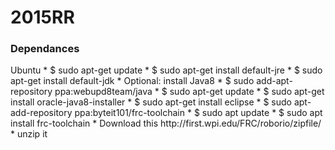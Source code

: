 2015RR
======
<h3>
Dependances
</h3>
Ubuntu
* $ sudo apt-get update
* $ sudo apt-get install default-jre
* $ sudo apt-get install default-jdk
* Optional: install Java8
  * $ sudo add-apt-repository ppa:webupd8team/java
  * $ sudo apt-get update
  * $ sudo apt-get install oracle-java8-installer
* $ sudo apt-get install eclipse
* $ sudo apt-add-repository ppa:byteit101/frc-toolchain 
* $ sudo apt update 
* $ sudo apt install frc-toolchain
* Download this http://first.wpi.edu/FRC/roborio/zipfile/
* unzip it
